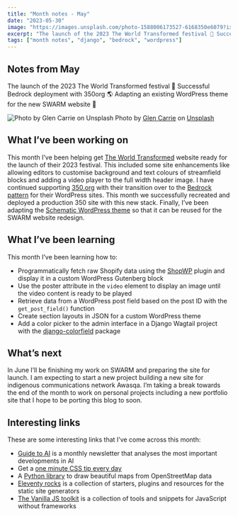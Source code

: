```yaml
---
title: "Month notes - May"
date: "2023-05-30"
image: "https://images.unsplash.com/photo-1588006173527-6168350e6079?ixlib=rb-4.0.3&ixid=M3wxMjA3fDB8MHxwaG90by1wYWdlfHx8fGVufDB8fHx8fA%3D%3D&auto=format&fit=crop&w=774&q=80"
excerpt: "The launch of the 2023 The World Transformed festival 🚀 Successful Bedrock deployment with 350org 🌎 Adapting an existing WordPress theme for the new SWARM website 🐝"
tags: ["month notes", "django", "bedrock", "wordpress"]
---
```


<article>

<h1>Notes from May</h1>

<p>The launch of the 2023 The World Transformed festival 🚀 Successful Bedrock deployment with 350org 🌎 Adapting an existing WordPress theme for the new SWARM website 🐝</p>

<img src="https://images.unsplash.com/photo-1588006173527-6168350e6079?ixlib=rb-4.0.3&ixid=M3wxMjA3fDB8MHxwaG90by1wYWdlfHx8fGVufDB8fHx8fA%3D%3D&auto=format&fit=crop&w=774&q=80" alt="Photo by Glen Carrie on Unsplash">
Photo by <a href="https://unsplash.com/@glencarrie?utm_source=unsplash&utm_medium=referral&utm_content=creditCopyText">Glen Carrie</a> on <a href="https://unsplash.com/photos/vavYIIv-Puo?utm_source=unsplash&utm_medium=referral&utm_content=creditCopyText">Unsplash</a>

<h2> What I’ve been working on</h2>

<p>This month I’ve been helping get <a href="https://theworldtransformed.org/">The World Transformed</a> website ready for the launch of their 2023 festival. This included some site enhancements like allowing editors to customise background and text colours of streamfield blocks and adding a video player to the full width header image. I have continued supporting <a href="https://350.org/">350.org</a> with their transition over to the <a href="https://roots.io/bedrock/">Bedrock pattern</a> for their WordPress sites. This month we successfully recreated and deployed a production 350 site with this new stack. Finally, I’ve been adapting the <a href="https://schematictheme.com/">Schematic WordPress theme</a> so that it can be reused for the SWARM website redesign.</p>

<h2> What I’ve been learning</h2>

<p>This month I’ve been learning how to:</p>

<ul>
  <li>Programmatically fetch raw Shopify data using the <a href="https://wpshop.io/">ShopWP</a> plugin and display it in a custom WordPress Gutenberg block</li>
  <li>Use the poster attribute in the <code>video</code> element to display an image until the video content is ready to be played</li>
  <li>Retrieve data from a WordPress post field based on the post ID with the <code>get_post_field()</code> function</li>
  <li>Create section layouts in JSON for a custom WordPress theme</li>
  <li>Add a color picker to the admin interface in a Django Wagtail project with the <a href="https://github.com/fabiocaccamo/django-colorfield">django-colorfield</a> package</li>
</ul>

<h2> What’s next</h2>

<p>In June I’ll be finishing my work on SWARM and preparing the site for launch. I am expecting to start a new project building a new site for indigenous communications network Awasqa. I’m taking a break towards the end of the month to work on personal projects including a new portfolio site that I hope to be porting this blog to soon.</p>

<h2>Interesting links</h2>

<p>These are some interesting links that I’ve come across this month:</p>

<ul>
  <li><a href="https://nathanbenaich.substack.com/">Guide to AI</a> is a monthly newsletter that analyses the most important developments in AI</li>
  <li>Get a <a href="https://css-tip.com/">one minute CSS tip every day</a></li>
  <li>A <a href="https://github.com/marceloprates/prettymaps">Python library</a> to draw beautiful maps from OpenStreetMap data</li>
  <li><a href="https://11ty.rocks/">Eleventy rocks</a> is a collection of starters, plugins and resources for the static site generators</li>
  <li><a href="https://vanillajstoolkit.com/">The Vanilla JS toolkit</a> is a collection of tools and snippets for JavaScript without frameworks</li>
</ul>

</article>

